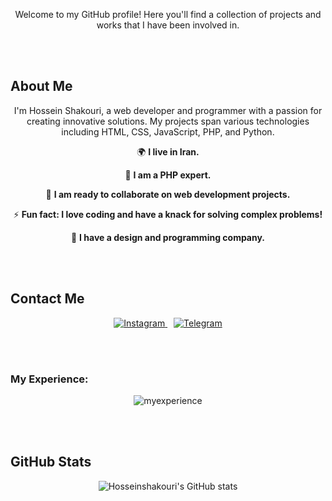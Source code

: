 

<p align="center">Welcome to my GitHub profile! Here you'll find a collection of projects and works that I have been involved in.</p>
<br><br>
<p align="center">
    <h2>About Me</h2>
</p>
<p align="center">I'm Hossein Shakouri, a web developer and programmer with a passion for creating innovative solutions. My projects span various technologies including HTML, CSS, JavaScript, PHP, and Python.</p>

<p align="center">
    🌍 <strong>I live in Iran.</strong>
</p>

<p align="center">
    🧠 <strong>I am a PHP expert.</strong>
</p>

<p align="center">
    🤝 <strong>I am ready to collaborate on web development projects.</strong>
</p>

<p align="center">
    ⚡ <strong>Fun fact: I love coding and have a knack for solving complex problems!</strong>
</p>

<p align="center">
    💼 <strong>I have a design and programming company.</strong>
</p>

<br><br>

<p align="center">
    <h2>Contact Me</h2>
</p>
<p align="center">
    <a href="https://www.instagram.com/Hosseinshakourii" style="margin-right: 10px;">
        <img src="https://img.icons8.com/fluency/48/000000/instagram-new.png" alt="Instagram">
    </a>
    <a href="https://t.me/marsteeam">
        <img src="https://img.icons8.com/fluency/48/000000/telegram-app.png" alt="Telegram">
    </a>
</div>
</p>





<br><br>

<h3>My Experience:</h3>
<p align="center">
    <img src='https://skillicons.dev/icons?i=html,css,js,tailwindcss,bootstrap,postman,powershell,py,bots,php,phpstorm,mysql,laravel&perline=4' alt='myexperience' />
</p>

<br><br>

<p align="center">
    <h2>GitHub Stats</h2>
</p>

<p align="center"><img src="https://github-readme-stats.vercel.app/api?username=Hosseinshakouri&show_icons=true&theme=radical" alt="Hosseinshakouri's GitHub stats"></p>

